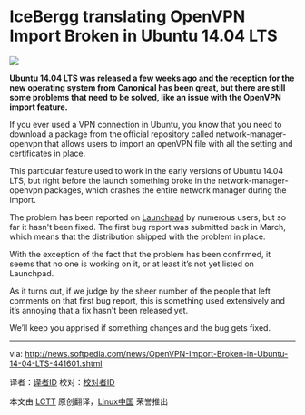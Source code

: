IceBergg translating
OpenVPN Import Broken in Ubuntu 14.04 LTS
================================================================================
![](http://i1-news.softpedia-static.com/images/news2/OpenVPN-Import-Broken-in-Ubuntu-14-04-LTS-441601-2.jpg)

**Ubuntu 14.04 LTS was released a few weeks ago and the reception for the new operating system from Canonical has been great, but there are still some problems that need to be solved, like an issue with the OpenVPN import feature.**

If you ever used a VPN connection in Ubuntu, you know that you need to download a package from the official repository called network-manager-openvpn that allows users to import an openVPN file with all the setting and certificates in place.

This particular feature used to work in the early versions of Ubuntu 14.04 LTS, but right before the launch something broke in the network-manager-openvpn packages, which crashes the entire network manager during the import.

The problem has been reported on [Launchpad][1] by numerous users, but so far it hasn't been fixed. The first bug report was submitted back in March, which means that the distribution shipped with the problem in place.

With the exception of the fact that the problem has been confirmed, it seems that no one is working on it, or at least it’s not yet listed on Launchpad.

As it turns out, if we judge by the sheer number of the people that left comments on that first bug report, this is something used extensively and it’s annoying that a fix hasn't been released yet.

We’ll keep you apprised if something changes and the bug gets fixed.

--------------------------------------------------------------------------------

via: http://news.softpedia.com/news/OpenVPN-Import-Broken-in-Ubuntu-14-04-LTS-441601.shtml

译者：[译者ID](https://github.com/译者ID) 校对：[校对者ID](https://github.com/校对者ID)

本文由 [LCTT](https://github.com/LCTT/TranslateProject) 原创翻译，[Linux中国](http://linux.cn/) 荣誉推出

[1]:https://bugs.launchpad.net/ubuntu/+source/network-manager-openvpn/+bug/1294899
